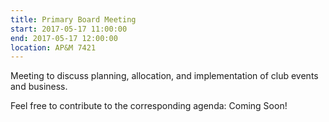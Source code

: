 ```yaml
---
title: Primary Board Meeting
start: 2017-05-17 11:00:00
end: 2017-05-17 12:00:00
location: AP&M 7421
---
```


Meeting to discuss planning, allocation, and implementation of club events and business.

Feel free to contribute to the corresponding agenda: Coming Soon!
